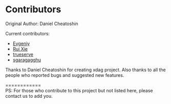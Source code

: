 Contributors
============

Original Author: Daniel Cheatoshin

Current contributors: 
* [Evgeniy](https://github.com/jonano614)
* [Rui Xie](https://github.com/xrdavies)
* [trueserve](https://github.com/trueserve)
* [sgaragagghu](https://github.com/sgaragagghu)



Thanks to Daniel Cheatoshin for creating xdag project.
Also thanks to all the people who reported bugs and suggested new features.

============  
PS: For those who contribute to this project but not listed here, please contact us to add you.
